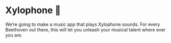 # Xylophone 🎹

We’re going to make a music app that plays Xylophone sounds. For every Beethoven out there, this will let you unleash your musical talent where ever you are. 




